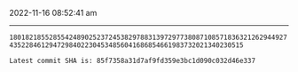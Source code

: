 2022-11-16 08:52:41 am

---

`180182185528554248902523724538297883139729773808710857183632126294492743522846129472984022304534856041686854661983732021340230515`

`Latest commit SHA is: 85f7358a31d7af9fd359e3bc1d090c032d46e337 `
